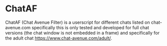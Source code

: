 # ChatAF
ChatAF (Chat Avenue Filter) is a userscript for different chats listed on chat-avenue.com specifically this is only tested and developed for full chat versions (the chat window is not embedded in a frame) and specifically for the adult chat https://www.chat-avenue.com/adult/.
